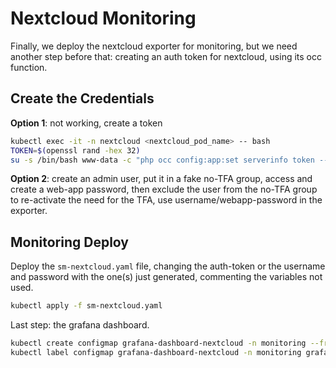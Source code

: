 # Nextcloud Monitoring

Finally, we deploy the nextcloud exporter for monitoring, but we need another step before that: creating an auth token for nextcloud, using its occ function.

## Create the Credentials

**Option 1**: not working, create a token

```bash
kubectl exec -it -n nextcloud <nextcloud_pod_name> -- bash
TOKEN=$(openssl rand -hex 32)
su -s /bin/bash www-data -c "php occ config:app:set serverinfo token --value "$TOKEN""
```

**Option 2**: create an admin user, put it in a fake no-TFA group, access and create a web-app password, then exclude the user from the no-TFA group to re-activate the need for the TFA, use username/webapp-password in the exporter.

## Monitoring Deploy

Deploy the `sm-nextcloud.yaml` file, changing the auth-token or the username and password with the one(s) just generated, commenting the variables not used.

```bash
kubectl apply -f sm-nextcloud.yaml
```

Last step: the grafana dashboard.

```bash
kubectl create configmap grafana-dashboard-nextcloud -n monitoring --from-file=nextcloud-grafana.json
kubectl label configmap grafana-dashboard-nextcloud -n monitoring grafana_dashboard="1"
```
